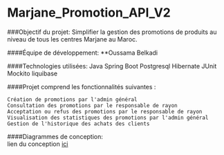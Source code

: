 # Marjane_Promotion_API_V2
###Objectif du projet: Simplifier la gestion des promotions de produits au niveau de tous les centres Marjane au Maroc.

####Équipe de développement:
  **Oussama Belkadi
  
####Technologies utilisées:
    Java
    Spring Boot
    Postgresql
    Hibernate
    JUnit
    Mockito
    liquibase
    
####Projet comprend les fonctionnalités suivantes :

    Création de promotions par l'admin général
    Consultation des promotions par le responsable de rayon
    Acceptation ou refus des promotions par le responsable de rayon
    Visualisation des statistiques des promotions par l'admin général
    Gestion de l'historique des achats des clients

####Diagrammes de conception:  
    lien du conception [ici](https://drive.google.com/drive/u/0/my-drive)
